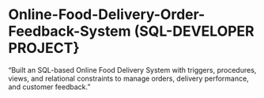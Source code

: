 # Online-Food-Delivery-Order-Feedback-System (SQL-DEVELOPER PROJECT}
“Built an SQL-based Online Food Delivery System with triggers, procedures, views, and relational constraints to manage orders, delivery performance, and customer feedback.”
